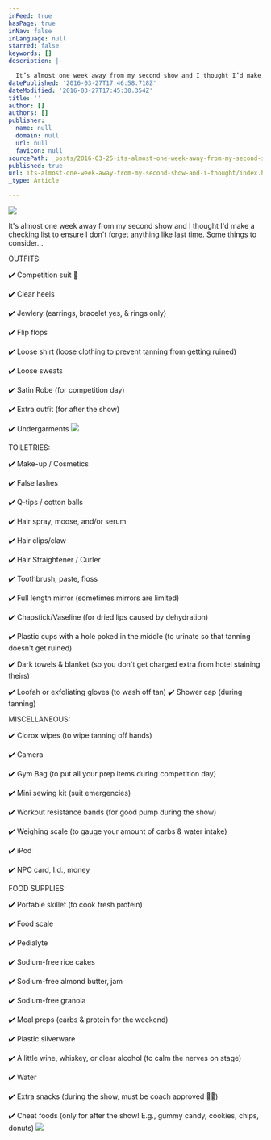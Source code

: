 ```yaml
---
inFeed: true
hasPage: true
inNav: false
inLanguage: null
starred: false
keywords: []
description: |-

  It’s almost one week away from my second show and I thought I’d make a checking list to ensure I don’t forget anything like last time.  Some things to consider…
datePublished: '2016-03-27T17:46:58.718Z'
dateModified: '2016-03-27T17:45:30.354Z'
title: ''
author: []
authors: []
publisher:
  name: null
  domain: null
  url: null
  favicon: null
sourcePath: _posts/2016-03-25-its-almost-one-week-away-from-my-second-show-and-i-thought.md
published: true
url: its-almost-one-week-away-from-my-second-show-and-i-thought/index.html
_type: Article

---
```

![](https://the-grid-user-content.s3-us-west-2.amazonaws.com/aa1fe5fd-656f-4d53-8e60-8fd1b8382071.jpg)

It's almost one week away from my second show and I thought I'd make a checking list to ensure I don't forget anything like last time. Some things to consider...

OUTFITS:

✔️ Competition suit 👙

✔️ Clear heels

✔️ Jewlery (earrings, bracelet yes, & rings only)

✔️ Flip flops

✔️ Loose shirt (loose clothing to prevent tanning from getting ruined)

✔️ Loose sweats

✔️ Satin Robe (for competition day)

✔️ Extra outfit (for after the show)

✔️ Undergarments
![](https://the-grid-user-content.s3-us-west-2.amazonaws.com/4be09dc8-107d-472f-bec6-1f62b17d52bf.jpg)

TOILETRIES: 

✔️ Make-up / Cosmetics

✔️ False lashes

✔️ Q-tips / cotton balls

✔️ Hair spray, moose, and/or serum

✔️ Hair clips/claw

✔️ Hair Straightener / Curler

✔️ Toothbrush, paste, floss

✔️ Full length mirror (sometimes mirrors are limited)

✔️ Chapstick/Vaseline (for dried lips caused by dehydration)

✔️ Plastic cups with a hole poked in the middle (to urinate so that tanning doesn't get ruined)

✔️ Dark towels & blanket (so you don't get charged extra from hotel staining theirs)

✔️ Loofah or exfoliating gloves (to wash off tan)
✔️ Shower cap (during tanning)

MISCELLANEOUS:

✔️ Clorox wipes (to wipe tanning off hands)

✔️ Camera

✔️ Gym Bag (to put all your prep items during competition day)

✔️ Mini sewing kit (suit emergencies)

✔️ Workout resistance bands (for good pump during the show)

✔️ Weighing scale (to gauge your amount of carbs & water intake)

✔️ iPod 

✔️ NPC card, I.d., money

FOOD SUPPLIES:

✔️ Portable skillet (to cook fresh protein)

✔️ Food scale

✔️ Pedialyte

✔️ Sodium-free rice cakes

✔️ Sodium-free almond butter, jam

✔️ Sodium-free granola

✔️ Meal preps (carbs & protein for the weekend)

✔️ Plastic silverware

✔️ A little wine, whiskey, or clear alcohol (to calm the nerves on stage)

✔️ Water

✔️ Extra snacks (during the show, must be coach approved 👍🏽)

✔️ Cheat foods (only for after the show! E.g., gummy candy, cookies, chips, donuts)
![](https://the-grid-user-content.s3-us-west-2.amazonaws.com/1d1444f1-a80e-4387-b5bf-d0c2341b71e5.jpg)